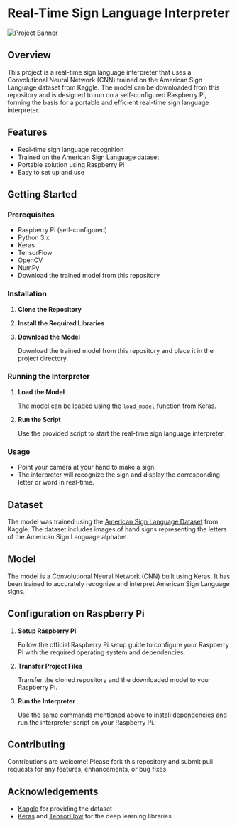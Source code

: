 # Real-Time Sign Language Interpreter

![Project Banner](https://your-image-link.com/banner.jpg)

## Overview

This project is a real-time sign language interpreter that uses a Convolutional Neural Network (CNN) trained on the American Sign Language dataset from Kaggle. The model can be downloaded from this repository and is designed to run on a self-configured Raspberry Pi, forming the basis for a portable and efficient real-time sign language interpreter.

## Features

- Real-time sign language recognition
- Trained on the American Sign Language dataset
- Portable solution using Raspberry Pi
- Easy to set up and use

## Getting Started

### Prerequisites

- Raspberry Pi (self-configured)
- Python 3.x
- Keras
- TensorFlow
- OpenCV
- NumPy
- Download the trained model from this repository

### Installation

1. **Clone the Repository**


2. **Install the Required Libraries**


3. **Download the Model**

    Download the trained model from this repository and place it in the project directory.

### Running the Interpreter

1. **Load the Model**

    The model can be loaded using the `load_model` function from Keras.

2. **Run the Script**

    Use the provided script to start the real-time sign language interpreter.


### Usage

- Point your camera at your hand to make a sign.
- The interpreter will recognize the sign and display the corresponding letter or word in real-time.

## Dataset

The model was trained using the [American Sign Language Dataset](https://www.kaggle.com/datamunge/sign-language-mnist) from Kaggle. The dataset includes images of hand signs representing the letters of the American Sign Language alphabet.

## Model

The model is a Convolutional Neural Network (CNN) built using Keras. It has been trained to accurately recognize and interpret American Sign Language signs.

## Configuration on Raspberry Pi

1. **Setup Raspberry Pi**

    Follow the official Raspberry Pi setup guide to configure your Raspberry Pi with the required operating system and dependencies.

2. **Transfer Project Files**

    Transfer the cloned repository and the downloaded model to your Raspberry Pi.

3. **Run the Interpreter**

    Use the same commands mentioned above to install dependencies and run the interpreter script on your Raspberry Pi.

## Contributing

Contributions are welcome! Please fork this repository and submit pull requests for any features, enhancements, or bug fixes.

## Acknowledgements

- [Kaggle](https://www.kaggle.com) for providing the dataset
- [Keras](https://keras.io) and [TensorFlow](https://www.tensorflow.org) for the deep learning libraries

